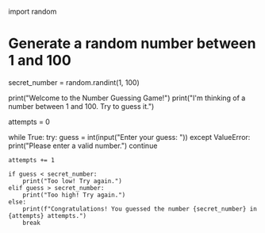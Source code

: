 import random

# Generate a random number between 1 and 100
secret_number = random.randint(1, 100)

print("Welcome to the Number Guessing Game!")
print("I'm thinking of a number between 1 and 100. Try to guess it.")

attempts = 0

while True:
    try:
        guess = int(input("Enter your guess: "))
    except ValueError:
        print("Please enter a valid number.")
        continue

    attempts += 1

    if guess < secret_number:
        print("Too low! Try again.")
    elif guess > secret_number:
        print("Too high! Try again.")
    else:
        print(f"Congratulations! You guessed the number {secret_number} in {attempts} attempts.")
        break
